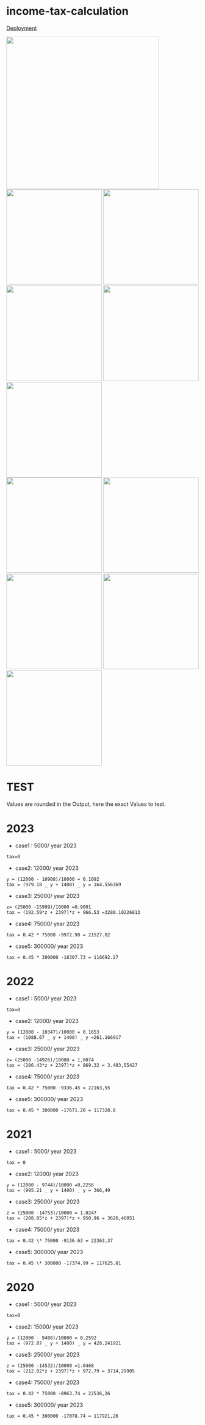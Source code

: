 # income-tax-calculation

[Deployment]()

<div>

<img src="./assets/img/readme1.png" width="400px">
</div>

<div>

<img src="./assets/img/readme2.png" width="250px">
<img src="./assets/img/readme3.png" width="250px">
<img src="./assets/img/readme4.png" width="250px">
<img src="./assets/img/readme5.png" width="250px">
<img src="./assets/img/readme6.png" width="250px">

</div>

<div>
<img src="./assets/img/readme7.png" width="250px">
<img src="./assets/img/readme8.png" width="250px">
<img src="./assets/img/readme9.png" width="250px">
<img src="./assets/img/readme10.png" width="250px">
<img src="./assets/img/readme11.png" width="250px">

</div>

# TEST

Values are rounded in the Output, here the exact Values to test.

# 2023

- case1 : 5000/ year 2023

```
tax=0
```

- case2: 12000/ year 2023

```
y = (12000 - 10908)/10000 = 0.1092
tax = (979.18 _ y + 1400) _ y = 164.556369
```

- case3: 25000/ year 2023

```
z= (25000 -15999)/10000 =0.9001
tax = (192.59*z + 2397)*z + 966.53 =3280.10226813
```

- case4: 75000/ year 2023

```
tax = 0.42 * 75000 -9972.98 = 21527.02
```

- case5: 300000/ year 2023

```
tax = 0.45 * 300000 -18307.73 = 116692.27
```

# 2022

- case1 : 5000/ year 2023

```
tax=0
```

- case2: 12000/ year 2023

```
y = (12000 - 10347)/10000 = 0.1653
tax = (1088.67 _ y + 1400) _ y =261.166917
```

- case3: 25000/ year 2023

```
z= (25000 -14926)/10000 = 1,0074
tax = (206.43*z + 2397)*z + 869.32 = 3.493,55427
```

- case4: 75000/ year 2023

```
tax = 0.42 * 75000 -9336.45 = 22163,55
```

- case5: 300000/ year 2023

```
tax = 0.45 * 300000 -17671.20 = 117328.8
```

# 2021

- case1 : 5000/ year 2023

```
tax = 0
```

- case2: 12000/ year 2023

```
y = (12000 - 9744)/10000 =0,2256
tax = (995.21 _ y + 1400) _ y = 366,49
```

- case3: 25000/ year 2023

```
z = (25000 -14753)/10000 = 1.0247
tax = (208.85*z + 2397)*z + 950.96 = 3626,46051
```

- case4: 75000/ year 2023

```
tax = 0.42 \* 75000 -9136.63 = 22363,37
```

- case5: 300000/ year 2023

```
tax = 0.45 \* 300000 -17374.99 = 117625.01
```

# 2020

- case1 : 5000/ year 2023

```
tax=0
```

- case2: 15000/ year 2023

```
y = (12000 - 9408)/10000 = 0.2592
tax = (972.87 _ y + 1400) _ y = 428.241921
```

- case3: 25000/ year 2023

```
z = (25000 -14532)/10000 =1.0468
tax = (212.02*z + 2397)*z + 972.79 = 3714,29905
```

- case4: 75000/ year 2023

```
tax = 0.42 * 75000 -8963.74 = 22536,26
```

- case5: 300000/ year 2023

```
tax = 0.45 * 300000 -17078.74 = 117921,26
```
